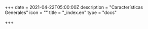 +++
date = 2021-04-22T05:00:00Z
description = "Características Generales"
icon = ""
title = "_index.en"
type = "docs"

+++
